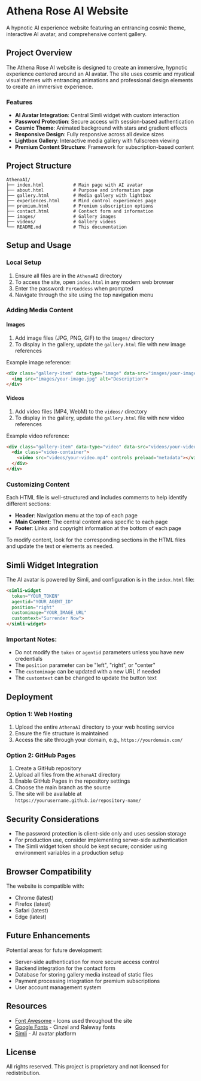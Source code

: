 # Athena Rose AI Website

A hypnotic AI experience website featuring an entrancing cosmic theme, interactive AI avatar, and comprehensive content gallery.

## Project Overview

The Athena Rose AI website is designed to create an immersive, hypnotic experience centered around an AI avatar. The site uses cosmic and mystical visual themes with entrancing animations and professional design elements to create an immersive experience.

### Features

- **AI Avatar Integration**: Central Simli widget with custom interaction
- **Password Protection**: Secure access with session-based authentication
- **Cosmic Theme**: Animated background with stars and gradient effects
- **Responsive Design**: Fully responsive across all device sizes
- **Lightbox Gallery**: Interactive media gallery with fullscreen viewing
- **Premium Content Structure**: Framework for subscription-based content

## Project Structure

```
AthenaAI/
├── index.html           # Main page with AI avatar
├── about.html           # Purpose and information page
├── gallery.html         # Media gallery with lightbox
├── experiences.html     # Mind control experiences page
├── premium.html         # Premium subscription options
├── contact.html         # Contact form and information
├── images/              # Gallery images
├── videos/              # Gallery videos
└── README.md            # This documentation
```

## Setup and Usage

### Local Setup

1. Ensure all files are in the `AthenaAI` directory
2. To access the site, open `index.html` in any modern web browser
3. Enter the password: `ForGoddess` when prompted
4. Navigate through the site using the top navigation menu

### Adding Media Content

#### Images

1. Add image files (JPG, PNG, GIF) to the `images/` directory
2. To display in the gallery, update the `gallery.html` file with new image references

Example image reference:
```html
<div class="gallery-item" data-type="image" data-src="images/your-image.jpg">
  <img src="images/your-image.jpg" alt="Description">
</div>
```

#### Videos

1. Add video files (MP4, WebM) to the `videos/` directory
2. To display in the gallery, update the `gallery.html` file with new video references

Example video reference:
```html
<div class="gallery-item" data-type="video" data-src="videos/your-video.mp4">
  <div class="video-container">
    <video src="videos/your-video.mp4" controls preload="metadata"></video>
  </div>
</div>
```

### Customizing Content

Each HTML file is well-structured and includes comments to help identify different sections:

- **Header**: Navigation menu at the top of each page
- **Main Content**: The central content area specific to each page
- **Footer**: Links and copyright information at the bottom of each page

To modify content, look for the corresponding sections in the HTML files and update the text or elements as needed.

## Simli Widget Integration

The AI avatar is powered by Simli, and configuration is in the `index.html` file:

```html
<simli-widget 
  token="YOUR_TOKEN" 
  agentid="YOUR_AGENT_ID" 
  position="right" 
  customimage="YOUR_IMAGE_URL" 
  customtext="Surrender Now">
</simli-widget>
```

### Important Notes:

- Do not modify the `token` or `agentid` parameters unless you have new credentials
- The `position` parameter can be "left", "right", or "center"
- The `customimage` can be updated with a new URL if needed
- The `customtext` can be changed to update the button text

## Deployment

### Option 1: Web Hosting

1. Upload the entire `AthenaAI` directory to your web hosting service
2. Ensure the file structure is maintained
3. Access the site through your domain, e.g., `https://yourdomain.com/`

### Option 2: GitHub Pages

1. Create a GitHub repository
2. Upload all files from the `AthenaAI` directory
3. Enable GitHub Pages in the repository settings
4. Choose the main branch as the source
5. The site will be available at `https://yourusername.github.io/repository-name/`

## Security Considerations

- The password protection is client-side only and uses session storage
- For production use, consider implementing server-side authentication
- The Simli widget token should be kept secure; consider using environment variables in a production setup

## Browser Compatibility

The website is compatible with:
- Chrome (latest)
- Firefox (latest)
- Safari (latest)
- Edge (latest)

## Future Enhancements

Potential areas for future development:

- Server-side authentication for more secure access control
- Backend integration for the contact form
- Database for storing gallery media instead of static files
- Payment processing integration for premium subscriptions
- User account management system

## Resources

- [Font Awesome](https://fontawesome.com/) - Icons used throughout the site
- [Google Fonts](https://fonts.google.com/) - Cinzel and Raleway fonts
- [Simli](https://app.simli.com/) - AI avatar platform

## License

All rights reserved. This project is proprietary and not licensed for redistribution. 
 